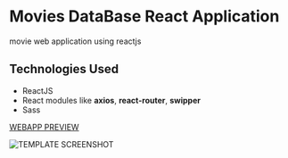 # Movies DataBase React Application

movie web application using reactjs

## Technologies Used

- ReactJS
- React modules like **axios**, **react-router**, **swipper**
- Sass

[WEBAPP PREVIEW](https://frosty-bose-a43397.netlify.app/)

![TEMPLATE SCREENSHOT](./movies.png)
